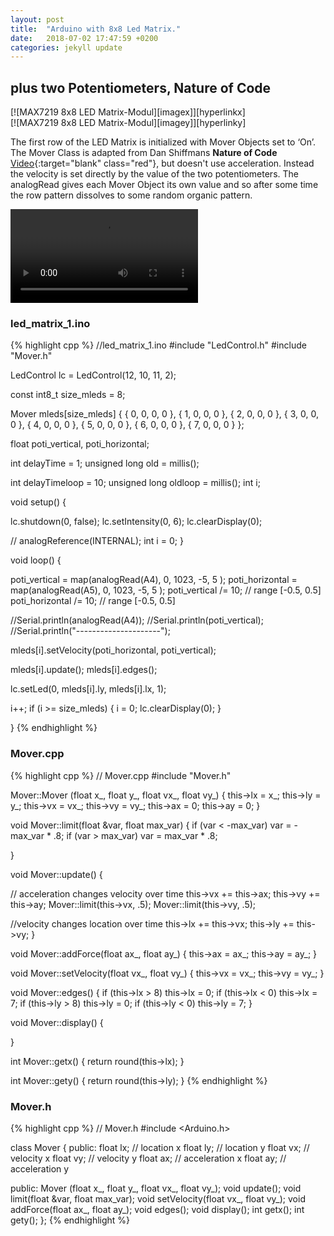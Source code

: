 ```yaml
---
layout: post
title:  "Arduino with 8x8 Led Matrix."
date:   2018-07-02 17:47:59 +0200
categories: jekyll update
---
```

## plus two Potentiometers, Nature of Code

<div class="clearfix mb-4 mt-4 py-1">
  <div markdown="1" class="col-4 sm-width-full left">
  [![MAX7219 8x8 LED Matrix-Modul][imagex]][hyperlinkx]
  </div>
  <div markdown="1" class="col-4 sm-width-full left  mt-3 mt-lg-0 ml-lg-4 table">
  [![MAX7219 8x8 LED Matrix-Modul][imagey]][hyperlinky]
  </div>
</div>



  [hyperlinkx]: {{site.baseurl}}/media/DSC_2560.JPG
  [imagex]: {{site.baseurl}}/media/DSC_2560.JPG

  [hyperlinky]: {{site.baseurl}}/media/DSC_2561.JPG
  [imagey]: {{site.baseurl}}/media/DSC_2561.JPG


The first row of the LED Matrix is initialized with Mover Objects set to ‘On’. The Mover Class is adapted from Dan Shiffmans __Nature of Code__ [Video][video1]{:target="blank" class="red"}, but doesn't use acceleration. Instead the velocity is set directly by the value of the two potentiometers. The analogRead gives each Mover Object its own value and so after some time the row pattern dissolves to some random organic pattern.

<video  class="col-4 mb-4 mt-4" style="display:block; height:auto;" autoplay controls loop="loop">
   <source src="{{site.baseurl}}/media/blog1led8x8_d.mp4" type="video/mp4" />
</video>

<div class="col-4 sm-width-full mt-1 border-top-thin ">
</div>

### led_matrix_1.ino
{% highlight cpp %}
//led_matrix_1.ino
#include "LedControl.h"
#include "Mover.h"

LedControl lc = LedControl(12, 10, 11, 2);

const int8_t size_mleds = 8;

Mover mleds[size_mleds] {
  { 0, 0, 0, 0 }, { 1, 0, 0, 0 }, { 2, 0, 0, 0 }, { 3, 0, 0, 0 },
  { 4, 0, 0, 0 }, { 5, 0, 0, 0 }, { 6, 0, 0, 0 }, { 7, 0, 0, 0 }
};

float poti_vertical, poti_horizontal;

int delayTime = 1;
unsigned long old = millis();

int delayTimeloop = 10;
unsigned long oldloop = millis();
int i;

void setup() {

  lc.shutdown(0, false);
  lc.setIntensity(0, 6);
  lc.clearDisplay(0);

  // analogReference(INTERNAL);
  int i = 0;
}

void loop() {

  poti_vertical = map(analogRead(A4), 0, 1023, -5, 5 );
  poti_horizontal = map(analogRead(A5), 0, 1023, -5, 5 );
  poti_vertical /= 10;    // range [-0.5, 0.5]
  poti_horizontal /= 10;  // range [-0.5, 0.5]

  //Serial.println(analogRead(A4));
  //Serial.println(poti_vertical);
  //Serial.println("---------------------");

  mleds[i].setVelocity(poti_horizontal, poti_vertical);

  mleds[i].update();
  mleds[i].edges();

  lc.setLed(0, mleds[i].ly, mleds[i].lx, 1);

  i++;
  if (i >= size_mleds) {
    i = 0;
    lc.clearDisplay(0);
  }

}
{% endhighlight %}

### Mover.cpp
{% highlight cpp %}
// Mover.cpp
#include "Mover.h"

Mover::Mover (float x_, float y_, float vx_, float vy_) {
  this->lx = x_;
  this->ly = y_;
  this->vx = vx_;
  this->vy = vy_;
  this->ax = 0;
  this->ay = 0;
}

void Mover::limit(float &var, float max_var) {
  if (var < -max_var) var = -max_var * .8;
  if (var > max_var) var = max_var * .8;

}

void Mover::update() {

  // acceleration changes velocity over time
  this->vx += this->ax;
  this->vy += this->ay;
  Mover::limit(this->vx, .5);
  Mover::limit(this->vy, .5);

  //velocity changes location over time
  this->lx += this->vx;
  this->ly += this->vy;
}

void Mover::addForce(float ax_, float ay_) {
  this->ax = ax_;
  this->ay = ay_;
}

void Mover::setVelocity(float vx_, float vy_) {
  this->vx = vx_;
  this->vy = vy_;
}

void Mover::edges() {
  if (this->lx  > 8) this->lx = 0;
  if (this->lx  < 0) this->lx = 7;
  if (this->ly  > 8) this->ly = 0;
  if (this->ly  < 0) this->ly = 7;
}

void Mover::display() {

}

int Mover::getx() {
  return round(this->lx);
}

int Mover::gety() {
  return round(this->ly);
}
{% endhighlight %}

### Mover.h
{% highlight cpp %}
// Mover.h
#include <Arduino.h>

class Mover {
  public:
    float lx; // location x
    float ly; // location y
    float vx; // velocity x
    float vy; // velocity y
    float ax; // acceleration x
    float ay; // acceleration y

  public:
    Mover (float x_, float y_, float vx_, float vy_);
    void update();
    void limit(float &var, float max_var);
    void setVelocity(float vx_, float vy_);
    void addForce(float ax_, float ay_);
    void edges();
    void display();
    int getx();
    int gety();
};
{% endhighlight %}

[video1]: https://www.youtube.com/watch?v=TQ_WZU5s_VA "1.5: Acceleration - The Nature of Code"

